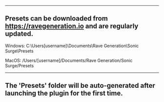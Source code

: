 ------------------------------------------------------------------------------------
Presets can be downloaded from https://ravegeneration.io and are regularly updated.
------------------------------------------------------------------------------------

Windows:
C:\Users\[username]\Documents\Rave Generation\Sonic Surge\Presets

MacOS:
/Users/[username]/Documents/Rave Generation/Sonic Surge/Presets

-------------------------------------------------------------------------------------------
The 'Presets' folder will be auto-generated after launching the plugin for the first time.
-------------------------------------------------------------------------------------------
